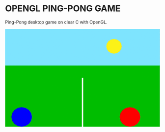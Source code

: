 # OPENGL PING-PONG GAME

Ping-Pong desktop game on clear C with OpenGL.

![gif_1](screenshots/gif_1.gif)